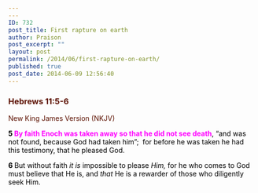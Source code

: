 ```yaml
---
---
ID: 732
post_title: First rapture on earth
author: Praison
post_excerpt: ""
layout: post
permalink: /2014/06/first-rapture-on-earth/
published: true
post_date: 2014-06-09 12:56:40
---
```

<div class="heading passage-class-0" style="color: #5c1101;">
<h3>Hebrews 11:5-6</h3>
<p class="txt-sm">New King James Version (NKJV)</p>

</div>
<div class="passage version-NKJV result-text-style-normal text-html " style="color: #000000;">

<span id="en-NKJV-30178" class="text Heb-11-5"><span class="versenum" style="font-weight: bold;">5 </span><span style="color: #ff00ff;"><strong>By faith Enoch was taken away so that he did not see death</strong></span>, <span class="oblique">“and was not found, because God had taken him”</span>;  for before he was taken he had this testimony, that he pleased God.</span>

<span id="en-NKJV-30179" class="text Heb-11-6"><span class="versenum" style="font-weight: bold;">6 </span>But without faith <i>it is</i> impossible to please <i>Him,</i> for he who comes to God must believe that He is, and <i>that</i> He is a rewarder of those who diligently seek Him.</span>

</div>